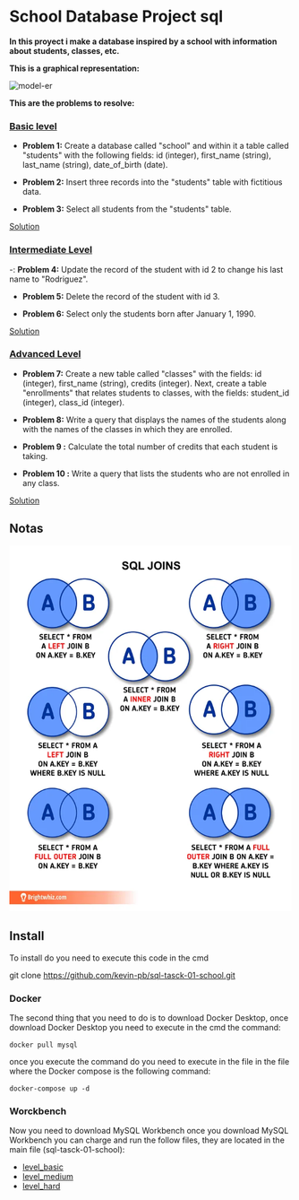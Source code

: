 # School Database Project sql

**In this proyect i make a database inspired by a school with information about students, classes, etc.**

**This is a graphical representation:** 

![model-er](./rsc/Model_1.drawio)


**This are the problems to resolve:**

### [Basic level](./src/level_basic.sql)

- **Problem 1:**
Create a database called "school" and within it a table called "students" with the following fields: id (integer), first_name (string), last_name (string), date_of_birth (date).

-  **Problem 2:**
Insert three records into the "students" table with fictitious data.

- **Problem 3:**
Select all students from the "students" table.

[Solution](./src/level_basic.sql)

### [Intermediate Level](./src/level_medium.sql)

-: **Problem 4:**
Update the record of the student with id 2 to change his last name to "Rodriguez".

- **Problem 5:**
Delete the record of the student with id 3.

- **Problem 6:**
Select only the students born after January 1, 1990.

[Solution](./src/level_medium.sql)

### [Advanced Level](./src/level_hard.sql)

- **Problem 7:**
Create a new table called "classes" with the fields: id (integer), first_name (string), credits (integer). Next, create a table "enrollments" that relates students to classes, with the fields: student_id (integer), class_id (integer).

- **Problem 8:**
Write a query that displays the names of the students along with the names of the classes in which they are enrolled.

- **Problem 9 :**
Calculate the total number of credits that each student is taking.

- **Problem 10 :**
Write a query that lists the students who are not enrolled in any class.


[Solution](./src/level_hard.sql)


## Notas

![join-model](./rsc/joins-model.webp)

## Install 
To install do you need to execute this code in the cmd

git clone https://github.com/kevin-pb/sql-tasck-01-school.git

### Docker

The second thing that you need to do is to download Docker Desktop, once download Docker Desktop you need to execute in the cmd the command:

```
docker pull mysql
```

once you execute the command do you need to execute in the file in the file where the Docker compose is the following command:

```
docker-compose up -d 
```


### Worckbench

Now you need to download MySQL Workbench once you download MySQL Workbench you can charge and run the follow files, they are located in the main file (sql-tasck-01-school):

- [level_basic](./src/level_basic.sql)
- [level_medium](./src/level_medium.sql)
- [level_hard](./src/level_hard.sql) 

